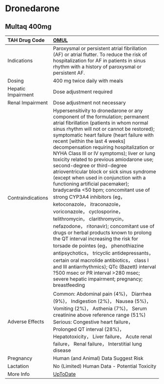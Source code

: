 # Dronedarone

## Multaq 400mg

| TAH Drug Code      | [OMUL](https://www.tahsda.org.tw/drugs/hissearch.php?drug_code=OMUL)                                                                                                                                                                                                                                                                                                                                                                                                                                                                                                                                                                                                                                                                                                                                                                                                                                                                                                                                                                                                                                                              |
|:-------------------|:----------------------------------------------------------------------------------------------------------------------------------------------------------------------------------------------------------------------------------------------------------------------------------------------------------------------------------------------------------------------------------------------------------------------------------------------------------------------------------------------------------------------------------------------------------------------------------------------------------------------------------------------------------------------------------------------------------------------------------------------------------------------------------------------------------------------------------------------------------------------------------------------------------------------------------------------------------------------------------------------------------------------------------------------------------------------------------------------------------------------------------|
| Indications        | Paroxysmal or persistent atrial fibrillation (AF) or atrial flutter. To reduce the risk of hospitalization for AF in patients in sinus rhythm with a history of paroxysmal or persistent AF.                                                                                                                                                                                                                                                                                                                                                                                                                                                                                                                                                                                                                                                                                                                                                                                                                                                                                                                                      |
| Dosing             | 400 mg twice daily with meals                                                                                                                                                                                                                                                                                                                                                                                                                                                                                                                                                                                                                                                                                                                                                                                                                                                                                                                                                                                                                                                                                                     |
| Hepatic Impairment | Dose adjustment required                                                                                                                                                                                                                                                                                                                                                                                                                                                                                                                                                                                                                                                                                                                                                                                                                                                                                                                                                                                                                                                                                                          |
| Renal Impairment   | Dose adjustment not necessary                                                                                                                                                                                                                                                                                                                                                                                                                                                                                                                                                                                                                                                                                                                                                                                                                                                                                                                                                                                                                                                                                                     |
| Contraindications  | Hypersensitivity to dronedarone or any component of the formulation; permanent atrial fibrillation (patients in whom normal sinus rhythm will not or cannot be restored); symptomatic heart failure (heart failure with recent [within the last 4 weeks] decompensation requiring hospitalization or NYHA Class III or IV symptoms); liver or lung toxicity related to previous amiodarone use; second-degree or third-degree atrioventricular block or sick sinus syndrome (except when used in conjunction with a functioning artificial pacemaker); bradycardia <50 bpm; concomitant use of strong CYP3A4 inhibitors (eg， ketoconazole， itraconazole， voriconazole， cyclosporine， telithromycin， clarithromycin， nefazodone， ritonavir); concomitant use of drugs or herbal products known to prolong the QT interval increasing the risk for torsade de pointes (eg， phenothiazine antipsychotics， tricyclic antidepressants， certain oral macrolide antibiotics， class I and III antiarrhythmics); QTc (Bazett) interval ?500 msec or PR interval >280 msec; severe hepatic impairment; pregnancy; breastfeeding |
| Adverse Effects    | Common: Abdominal pain (4%)， Diarrhea (9%)， Indigestion (2%)， Nausea (5%)， Vomiting (2%)， Asthenia (7%)， Serum creatinine above reference range (51%) Serious: Congestive heart failure， Prolonged QT interval (28%)， Hepatotoxicity， Liver failure， Acute renal failure， Renal failure， Interstitial lung disease                                                                                                                                                                                                                                                                                                                                                                                                                                                                                                                                                                                                                                                                                                                                                                                                    |
| Pregnancy          | Human (and Animal) Data Suggest Risk                                                                                                                                                                                                                                                                                                                                                                                                                                                                                                                                                                                                                                                                                                                                                                                                                                                                                                                                                                                                                                                                                              |
| Lactation          | No (Limited) Human Data - Potential Toxicity                                                                                                                                                                                                                                                                                                                                                                                                                                                                                                                                                                                                                                                                                                                                                                                                                                                                                                                                                                                                                                                                                      |
| More Info          | [UpToDate](https://www.uptodate.com/contents/dronedarone-drug-information)                                                                                                                                                                                                                                                                                                                                                                                                                                                                                                                                                                                                                                                                                                                                                                                                                                                                                                                                                                                                                                                        |


